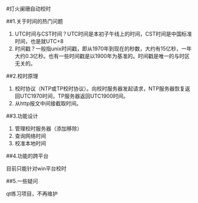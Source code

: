 #灯火阑珊自动校时

##1.关于时间的热门问题

1. UTC时间与CST时间？UTC时间是本初子午线上的时间，CST时间是中国标准时间，也是就UTC+8
2. 时间戳？一般指unix时间戳，即从1970年到现在的秒数，大约有15亿秒，一年大约0.3亿秒。也有一些时间戳是以1900年为基准的。时间戳是唯一的与时区无关的。

##2.校时原理

1. 校时协议（NTP或TP校时协议）。向校时服务器发起请求，NTP服务器恢复返回UTC1970时间，TP服务器返回UTC1900时间。
2. 从http报文中间接截取时间。

##3.功能设计

1. 管理校时服务器（添加移除）
2. 查询网络时间
3. 校准本地时间

##4.功能的跨平台

目前只能针对win平台校时

##5.一些疑问

qt练习项目，不再维护
